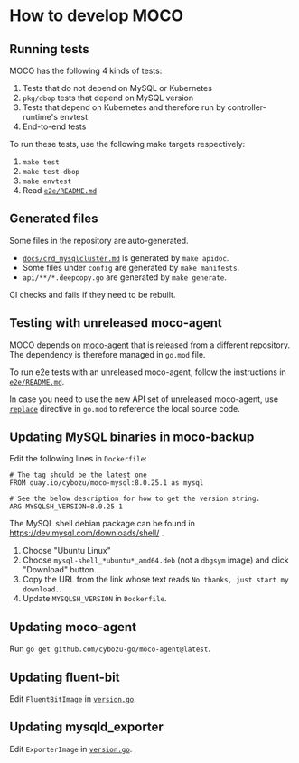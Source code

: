 # How to develop MOCO

## Running tests

MOCO has the following 4 kinds of tests:

1. Tests that do not depend on MySQL or Kubernetes
2. `pkg/dbop` tests that depend on MySQL version
3. Tests that depend on Kubernetes and therefore run by controller-runtime's envtest
4. End-to-end tests

To run these tests, use the following make targets respectively:

1. `make test`
2. `make test-dbop`
3. `make envtest`
4. Read [`e2e/README.md`](e2e/README.md)

## Generated files

Some files in the repository are auto-generated.

- [`docs/crd_mysqlcluster.md`](docs/crd_mysqlcluster.md) is generated by `make apidoc`.
- Some files under `config` are generated by `make manifests`.
- `api/**/*.deepcopy.go` are generated by `make generate`.

CI checks and fails if they need to be rebuilt.

## Testing with unreleased moco-agent

MOCO depends on [moco-agent][] that is released from a different repository.
The dependency is therefore managed in `go.mod` file.

To run e2e tests with an unreleased moco-agent, follow the instructions in
[`e2e/README.md`](e2e/README.md).

In case you need to use the new API set of unreleased moco-agent, use
[`replace`](https://golang.org/ref/mod#go-mod-file-replace) directive in `go.mod`
to reference the local source code.

## Updating MySQL binaries in moco-backup

Edit the following lines in `Dockerfile`:

```
# The tag should be the latest one
FROM quay.io/cybozu/moco-mysql:8.0.25.1 as mysql

# See the below description for how to get the version string.
ARG MYSQLSH_VERSION=8.0.25-1
```

The MySQL shell debian package can be found in https://dev.mysql.com/downloads/shell/ .

1. Choose "Ubuntu Linux"
2. Choose `mysql-shell_*ubuntu*_amd64.deb` (not a `dbgsym` image) and click "Download" button.
3. Copy the URL from the link whose text reads `No thanks, just start my download.`.
4. Update `MYSQLSH_VERSION` in `Dockerfile`.

## Updating moco-agent

Run `go get github.com/cybozu-go/moco-agent@latest`.

## Updating fluent-bit

Edit `FluentBitImage` in [`version.go`](version.go).

## Updating mysqld_exporter

Edit `ExporterImage` in [`version.go`](version.go).

[moco-agent]: https://github.com/cybozu-go/moco-agent
